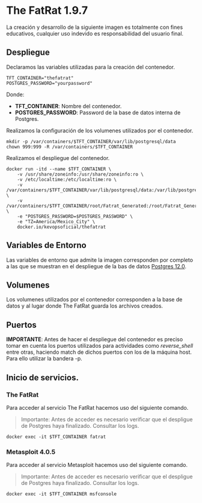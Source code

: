 # The FatRat 1.9.7 

La creación y desarrollo de la siguiente imagen es totalmente con fines educativos, cualquier uso indevido es responsabilidad del usuario final.

## Despliegue

Declaramos las variables utilizadas para la creación del contenedor.

```
TFT_CONTAINER="thefatrat"
POSTGRES_PASSWORD="yourpassword"
```

Donde:

* **TFT_CONTAINER**: Nombre del contenedor.
* **POSTGRES_PASSWORD**: Password de la base de datos interna de Postgres.

Realizamos la configuración de los volumenes utilizados por el contenedor.

```
mkdir -p /var/containers/$TFT_CONTAINER/var/lib/postgresql/data
chown 999:999 -R /var/containers/$TFT_CONTAINER
```

Realizamos el despliegue del contenedor.

```
docker run -itd --name $TFT_CONTAINER \
    -v /usr/share/zoneinfo:/usr/share/zoneinfo:ro \
    -v /etc/localtime:/etc/localtime:ro \
    -v /var/containers/$TFT_CONTAINER/var/lib/postgresql/data:/var/lib/postgresql/data:z \
    -v /var/containers/$TFT_CONTAINER/root/Fatrat_Generated:/root/Fatrat_Generated:z \
    -e "POSTGRES_PASSWORD=$POSTGRES_PASSWORD" \
    -e "TZ=America/Mexico_City" \
    docker.io/kevopsoficial/thefatrat
```

## Variables de Entorno

Las variables de entorno que admite la imagen corresponden por completo a las que se muestran en el despliegue de la bas de datos [Postgres 12.0](https://hub.docker.com/_/postgres).

## Volumenes

Los volumenes utilizados por el contenedor corresponden a la base de datos y al lugar donde The FatRat guarda los archivos creados.

## Puertos

**IMPORTANTE**: Antes de hacer el despliegue del contenedor es preciso tomar en cuenta los puertos utilizados para actividades como *reverse_shell* entre otras, haciendo match de dichos puertos con los de la máquina host. Para ello utilizar la bandera -p.

## Inicio de servicios.

### The FatRat

Para acceder al servicio The FatRat hacemos uso del siguiente comando.

> Importante: Antes de acceder es necesario verificar que el despligue de Postgres haya finalizado. Consultar los logs.

```
docker exec -it $TFT_CONTAINER fatrat
```

### Metasploit 4.0.5

Para acceder al servicio Metasploit hacemos uso del siguiente comando.

> Importante: Antes de acceder es necesario verificar que el despligue de Postgres haya finalizado. Consultar los logs.

```
docker exec -it $TFT_CONTAINER msfconsole
```
